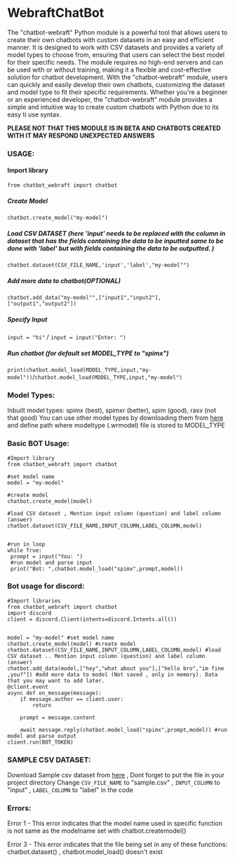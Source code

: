 # WebraftChatBot
The "chatbot-webraft" Python module is a powerful tool that allows users to create their own chatbots with custom datasets in an easy and efficient manner. 
It is designed to work with CSV datasets and provides a variety of model types to choose from, ensuring that users can select the best model for their specific needs. 
The module requires no high-end servers and can be used with or without training, making it a flexible and cost-effective solution for chatbot development. 
With the "chatbot-webraft" module, users can quickly and easily develop their own chatbots, customizing the dataset and model type to fit their specific requirements. 
Whether you're a beginner or an experienced developer, the "chatbot-webraft" module provides a simple and intuitive way to create custom chatbots with Python due to its easy ti use syntax.

**PLEASE NOT THAT THIS MODULE IS IN BETA AND CHATBOTS CREATED WITH IT MAY RESPOND UNEXPECTED ANSWERS**

### **USAGE:**
#### Import library
```from chatbot_webraft import chatbot```

##### Create Model
```chatbot.create_model("my-model")```

##### Load  CSV DATASET (here 'input' needs to be replaced with the column in dataset that has the fields containing the data to be inputted same to be done with 'label' but with fields containing the data to be outputted. )
```chatbot.dataset(CSV_FILE_NAME,'input','label',"my-model"") ```

##### Add more data to chatbot(OPTIONAL)
```chatbot.add_data("my-model"",["input1","input2"],["output1","output2"]) ```

##### Specify Input
```input = "hi"``` / ```input = input("Enter: ")```
##### Run chatbot (for default set MODEL_TYPE to "spimx")
```print(chatbot.model_load(MDDEL_TYPE,input,"my-model"))```/```chatbot.model_load(MDDEL_TYPE,input,"my-model")```

### **Model Types:**
Inbuilt model types: spimx (best), spimxr (better), spim (good), rasv (not that good)
You can use other model types by downloading them from [here]("https://models.chatbot.webraft.in") and define path where modeltype (.wrmodel) file is stored to MODEL_TYPE

### **Basic BOT Usage:**
 ```
 #Import library
from chatbot_webraft import chatbot

#set model name
model = "my-model" 

#create model
chatbot.create_model(model)

#load CSV dataset , Mention input column (question) and label column (answer)
chatbot.dataset(CSV_FILE_NAME,INPUT_COLUMN,LABEL_COLUMN,model) 


#run in loop
while True:
  prompt = input("You: ")    
  #run model and parse input
  print("Bot: ",chatbot.model_load("spimx",prompt,model)) 

 ```

 ### **Bot usage for discord:**
```
#Import libraries
from chatbot_webraft import chatbot
import discord 
client = discord.Client(intents=discord.Intents.all())


model = "my-model" #set model name
chatbot.create_model(model) #create model
chatbot.dataset(CSV_FILE_NAME,INPUT_COLUMN,LABEL_COLUMN,model) #load CSV dataset .. Mention input column (question) and label column (answer)
chatbot.add_data(model,["hey","what about you"],["hello bro","im fine ,you?"]) #add more data to model (Not saved , only in memory). Data that you may want to add later.
@client.event
async def on_message(message):
    if message.author == client.user:
        return

    prompt = message.content
    
    await message.reply(chatbot.model_load("spimx",prompt,model)) #run model and parse output
client.run(BOT_TOKEN)
```
### **SAMPLE CSV DATASET:**
Download Sample csv dataset from [here]("https://webraft.in/sample.csv") , Dont forget to put the file in your project directory
Change `CSV_FILE_NAME` to "sample.csv" , `INPUT_COLUMN` to "input" , `LABEL_COLUMN` to "label" in the code

### **Errors:**
Error 1 - This error indicates that the model name used in specific function is not same as the modelname set with chatbot.createmodel() 

Error 3 - This error indicates that the file being set in any of these functions: chatbot.dataset() , chatbot.model_load() doesn't exist 